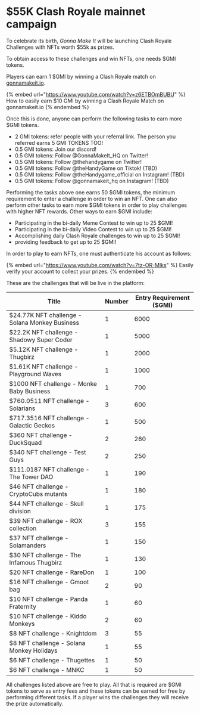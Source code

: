 # $55K Clash Royale mainnet campaign

To celebrate its birth, _Gonna Make It_ will be launching Clash Royale Challenges with NFTs worth $55k as prizes.&#x20;

To obtain access to these challenges and win NFTs, one needs $GMI tokens.

Players can earn 1 $GMI by winning a Clash Royale match on [gonnamakeit.io](https://gonnamakeit.io).&#x20;

{% embed url="https://www.youtube.com/watch?v=z6ETBOmBUBU" %}
How to easily earn $10 GMI by winning a Clash Royale Match on gonnamakeit.io
{% endembed %}

Once this is done, anyone can perform the following tasks to earn more $GMI tokens.&#x20;

* 2 GMI tokens: refer people with your referral link. The person you referred earns 5 GMI TOKENS TOO!&#x20;
* 0.5 GMI tokens: Join our discord!
* 0.5 GMI tokens: Follow @GonnaMakeIt\_HQ on Twitter!&#x20;
* 0.5 GMI tokens: Follow @thehandygame on Twitter!
* 0.5 GMI tokens: Follow @theHandyGame on Tiktok! (TBD)
* 0.5 GMI tokens: Follow @theHandygame\_official on Instagram! (TBD)
* 0.5 GMI tokens: Follow @gonnamakeit\_hq on Instagram! (TBD)

Performing the tasks above one earns 50 $GMI tokens, the minimum requirement to enter a challenge in order to win an NFT. One can also perform other tasks to earn more $GMI tokens in order to play challenges with higher NFT rewards. Other ways to earn $GMI include:

* Participating in the bi-daily Meme Contest to win up to 25 $GMI!&#x20;
* Participating in the bi-daily Video Contest to win up to 25 $GMI!
* Accomplishing daily Clash Royale challenges to win up to 25 $GMI!
* providing feedback to get up to 25 $GMI!

In order to play to earn NFTs, one must authenticate his account as follows:

{% embed url="https://www.youtube.com/watch?v=7tz-OR-Mlks" %}
Easily verify your account to collect your prizes.
{% endembed %}

These are the challenges that will be live in the platform:

| Title                                          | Number | Entry Requirement ($GMI) |
| ---------------------------------------------- | ------ | ------------------------ |
| $24.77K NFT challenge - Solana Monkey Business | 1      | 6000                     |
| $22.2K NFT challenge - Shadowy Super Coder     | 1      | 5000                     |
| $5.12K NFT challenge - Thugbirz                | 1      | 2000                     |
| $1.61K NFT challenge - Playground Waves        | 1      | 1000                     |
| $1000 NFT challenge - Monke Baby Business      | 1      | 700                      |
| $760.0511 NFT challenge - Solarians            | 3      | 600                      |
| $717.3516 NFT challenge - Galactic Geckos      | 1      | 500                      |
| $360 NFT challenge - DuckSquad                 | 2      | 260                      |
| $340 NFT challenge - Test Guys                 | 2      | 250                      |
| $111.0187 NFT challenge - The Tower DAO        | 1      | 190                      |
| $46 NFT challenge - CryptoCubs mutants         | 1      | 180                      |
| $44 NFT challenge - Skull division             | 1      | 175                      |
| $39 NFT challenge - ROX collection             | 3      | 155                      |
| $37 NFT challenge - Solamanders                | 1      | 150                      |
| $30 NFT challenge - The Infamous Thugbirz      | 1      | 130                      |
| $20 NFT challenge - RareDon                    | 1      | 100                      |
| $16 NFT challenge - Gmoot bag                  | 2      | 90                       |
| $10 NFT challenge - Panda Fraternity           | 1      | 60                       |
| $10 NFT challenge - Kiddo Monkeys              | 2      | 60                       |
| $8 NFT challenge - Knightdom                   | 3      | 55                       |
| $8 NFT challenge - Solana Monkey Holidays      | 1      | 55                       |
| $6 NFT challenge - Thugettes                   | 1      | 50                       |
| $6 NFT challenge - MNKC                        | 1      | 50                       |

All challenges listed above are free to play. All that is required are $GMI tokens to serve as entry fees and these tokens can be earned for free by performing different tasks. If a player wins the challenges they will receive the prize automatically.
